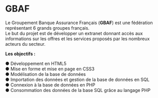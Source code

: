 # GBAF

<!-- Exercice OpenClassrooms -->

Le Groupement Banque Assurance Français (<strong>GBAF</strong>) est une fédération représentant 6 grands groupes français.<br />
Le but du projet est de développer un extranet donnant accès aux informations sur les offres et les services proposés par les nombreux acteurs du secteur.


<strong>Les objectifs :</strong>

● Développement en HTML5 <br />
● Mise en forme et mise en page en CSS3<br />
● Modélisation de la base de données <br />
● Importation des données et gestion de la base de données en SQL <br />
● Connexion à la base de données en PHP <br />
● Consommation des données de la base SQL grâce au langage PHP <br />
